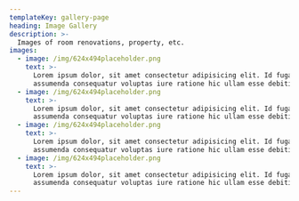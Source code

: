 ```yaml
---
templateKey: gallery-page
heading: Image Gallery
description: >-
  Images of room renovations, property, etc.
images:
  - image: /img/624x494placeholder.png
    text: >-
      Lorem ipsum dolor, sit amet consectetur adipisicing elit. Id fuga beatae
      assumenda consequatur voluptas iure ratione hic ullam esse debitis.
  - image: /img/624x494placeholder.png
    text: >-
      Lorem ipsum dolor, sit amet consectetur adipisicing elit. Id fuga beatae
      assumenda consequatur voluptas iure ratione hic ullam esse debitis.
  - image: /img/624x494placeholder.png
    text: >-
      Lorem ipsum dolor, sit amet consectetur adipisicing elit. Id fuga beatae
      assumenda consequatur voluptas iure ratione hic ullam esse debitis.
  - image: /img/624x494placeholder.png
    text: >-
      Lorem ipsum dolor, sit amet consectetur adipisicing elit. Id fuga beatae
      assumenda consequatur voluptas iure ratione hic ullam esse debitis.
---
```


